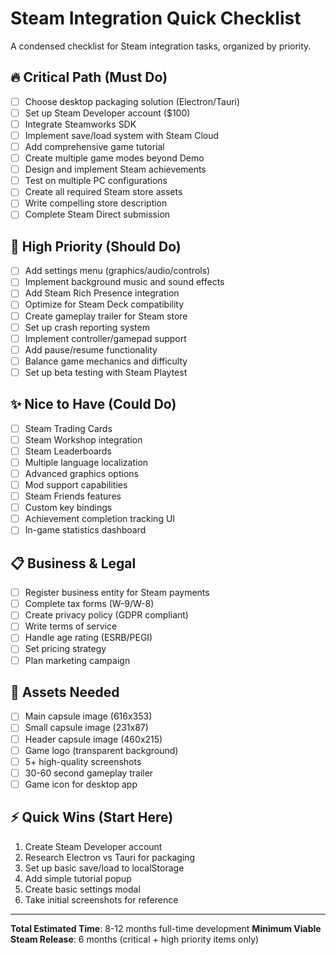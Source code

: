 # Steam Integration Quick Checklist

A condensed checklist for Steam integration tasks, organized by priority.

## 🔥 Critical Path (Must Do)
- [ ] Choose desktop packaging solution (Electron/Tauri)
- [ ] Set up Steam Developer account ($100)
- [ ] Integrate Steamworks SDK
- [ ] Implement save/load system with Steam Cloud
- [ ] Add comprehensive game tutorial
- [ ] Create multiple game modes beyond Demo
- [ ] Design and implement Steam achievements
- [ ] Test on multiple PC configurations
- [ ] Create all required Steam store assets
- [ ] Write compelling store description
- [ ] Complete Steam Direct submission

## 🎯 High Priority (Should Do)
- [ ] Add settings menu (graphics/audio/controls)
- [ ] Implement background music and sound effects
- [ ] Add Steam Rich Presence integration
- [ ] Optimize for Steam Deck compatibility
- [ ] Create gameplay trailer for Steam store
- [ ] Set up crash reporting system
- [ ] Implement controller/gamepad support
- [ ] Add pause/resume functionality
- [ ] Balance game mechanics and difficulty
- [ ] Set up beta testing with Steam Playtest

## ✨ Nice to Have (Could Do)
- [ ] Steam Trading Cards
- [ ] Steam Workshop integration
- [ ] Steam Leaderboards
- [ ] Multiple language localization
- [ ] Advanced graphics options
- [ ] Mod support capabilities
- [ ] Steam Friends features
- [ ] Custom key bindings
- [ ] Achievement completion tracking UI
- [ ] In-game statistics dashboard

## 📋 Business & Legal
- [ ] Register business entity for Steam payments
- [ ] Complete tax forms (W-9/W-8)
- [ ] Create privacy policy (GDPR compliant)
- [ ] Write terms of service
- [ ] Handle age rating (ESRB/PEGI)
- [ ] Set pricing strategy
- [ ] Plan marketing campaign

## 🎨 Assets Needed
- [ ] Main capsule image (616x353)
- [ ] Small capsule image (231x87)
- [ ] Header capsule image (460x215)
- [ ] Game logo (transparent background)
- [ ] 5+ high-quality screenshots
- [ ] 30-60 second gameplay trailer
- [ ] Game icon for desktop app

## ⚡ Quick Wins (Start Here)
1. Create Steam Developer account
2. Research Electron vs Tauri for packaging
3. Set up basic save/load to localStorage
4. Add simple tutorial popup
5. Create basic settings modal
6. Take initial screenshots for reference

---

**Total Estimated Time**: 8-12 months full-time development
**Minimum Viable Steam Release**: 6 months (critical + high priority items only)